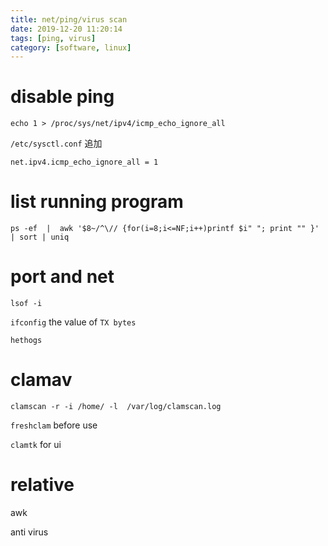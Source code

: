 ```yaml
---
title: net/ping/virus scan
date: 2019-12-20 11:20:14
tags: [ping, virus]
category: [software, linux]
---
```


# disable ping

`echo 1 > /proc/sys/net/ipv4/icmp_echo_ignore_all`

`/etc/sysctl.conf` 追加

`net.ipv4.icmp_echo_ignore_all = 1`

# list running program

`ps -ef  |  awk '$8~/^\// {for(i=8;i<=NF;i++)printf $i" "; print "" }' | sort | uniq`

# port and net

`lsof -i`

`ifconfig` the value of `TX bytes`

`hethogs`

# clamav

`clamscan -r -i /home/ -l  /var/log/clamscan.log`

`freshclam` before use

`clamtk` for ui

# relative

awk


anti virus


